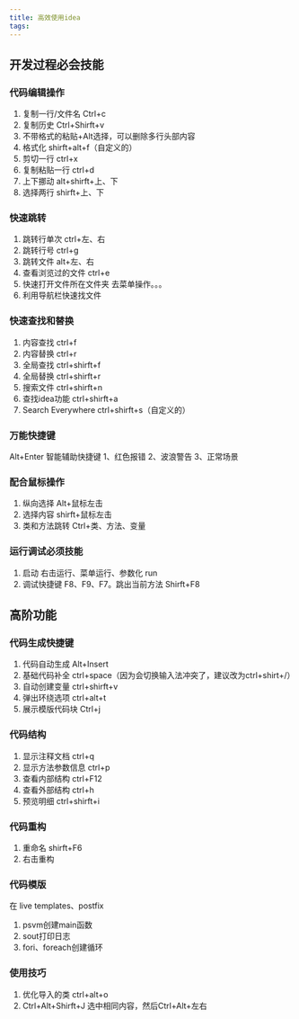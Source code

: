 ```yaml
---
title: 高效使用idea
tags:
---
```



## 开发过程必会技能
### 代码编辑操作
1. 复制一行/文件名  Ctrl+c
2. 复制历史  Ctrl+Shirft+v
3. 不带格式的粘贴+Alt选择，可以删除多行头部内容
4. 格式化 shirft+alt+f（自定义的）
5. 剪切一行 ctrl+x
6. 复制粘贴一行 ctrl+d
7. 上下挪动 alt+shirft+上、下
8. 选择两行 shirft+上、下
<!--more-->
### 快速跳转
1. 跳转行单次   ctrl+左、右
2. 跳转行号  ctrl+g
3. 跳转文件 alt+左、右
4. 查看浏览过的文件  ctrl+e
5. 快速打开文件所在文件夹 去菜单操作。。。
6. 利用导航栏快速找文件

### 快速查找和替换
1. 内容查找  ctrl+f
2. 内容替换  ctrl+r
3. 全局查找  ctrl+shirft+f
4. 全局替换  ctrl+shirft+r
5. 搜索文件  ctrl+shirft+n
6. 查找idea功能 ctrl+shirft+a
7. Search Everywhere  ctrl+shirft+s（自定义的）

### 万能快捷键
Alt+Enter 智能辅助快捷键
1、红色报错
2、波浪警告
3、正常场景

### 配合鼠标操作
1. 纵向选择  Alt+鼠标左击
2. 选择内容  shirft+鼠标左击
3. 类和方法跳转  Ctrl+类、方法、变量

### 运行调试必须技能
1. 启动 右击运行、菜单运行、参数化 run
2. 调试快捷键  F8、F9、F7。跳出当前方法 Shirft+F8

## 高阶功能
### 代码生成快捷键
1. 代码自动生成 Alt+Insert
2. 基础代码补全 ctrl+space（因为会切换输入法冲突了，建议改为ctrl+shirt+/）
3. 自动创建变量 ctrl+shirft+v
4. 弹出环绕选项 ctrl+alt+t
5. 展示模版代码块 Ctrl+j

### 代码结构
1. 显示注释文档 ctrl+q
2. 显示方法参数信息 ctrl+p
3. 查看内部结构  ctrl+F12
4. 查看外部结构 ctrl+h
5. 预览明细 ctrl+shirft+i

### 代码重构
1. 重命名 shirft+F6
2. 右击重构

### 代码模版
在 live templates、postfix
1. psvm创建main函数
2. sout打印日志
3. fori、foreach创建循环

### 使用技巧
1. 优化导入的类 ctrl+alt+o
2. Ctrl+Alt+Shirft+J 选中相同内容，然后Ctrl+Alt+左右
